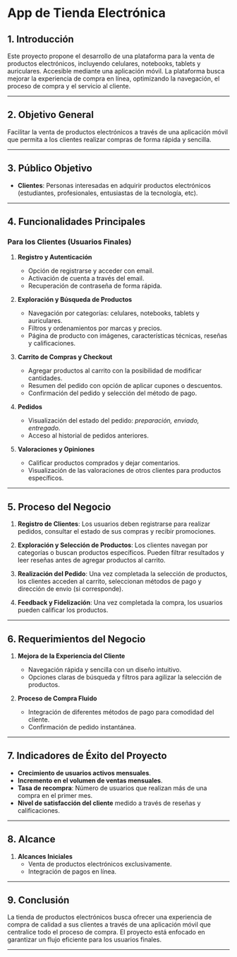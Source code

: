 # **App de Tienda Electrónica**  

## 1. **Introducción**  
Este proyecto propone el desarrollo de una plataforma para la venta de productos electrónicos, incluyendo celulares, notebooks, tablets y auriculares. Accesible mediante una aplicación móvil. La plataforma busca mejorar la experiencia de compra en línea, optimizando la navegación, el proceso de compra y el servicio al cliente.

---

## 2. **Objetivo General**  
Facilitar la venta de productos electrónicos a través de una aplicación móvil que permita a los clientes realizar compras de forma rápida y sencilla.

---

## 3. **Público Objetivo**  
- **Clientes**: Personas interesadas en adquirir productos electrónicos (estudiantes, profesionales, entusiastas de la tecnología, etc).  
---

## 4. **Funcionalidades Principales**  

### **Para los Clientes (Usuarios Finales)**  
1. **Registro y Autenticación**  
   - Opción de registrarse y acceder con email. 
   - Activación de cuenta a través del email.
   - Recuperación de contraseña de forma rápida.  

2. **Exploración y Búsqueda de Productos**  
   - Navegación por categorías: celulares, notebooks, tablets y auriculares.  
   - Filtros y ordenamientos por marcas y precios.  
   - Página de producto con imágenes, características técnicas, reseñas y calificaciones.  

3. **Carrito de Compras y Checkout**  
   - Agregar productos al carrito con la posibilidad de modificar cantidades.  
   - Resumen del pedido con opción de aplicar cupones o descuentos.  
   - Confirmación del pedido y selección del método de pago.  

4. **Pedidos**  
   - Visualización del estado del pedido: *preparación, enviado, entregado*.  
   - Acceso al historial de pedidos anteriores.  

5. **Valoraciones y Opiniones**  
   - Calificar productos comprados y dejar comentarios.  
   - Visualización de las valoraciones de otros clientes para productos específicos.  
 
---

## 5. **Proceso del Negocio**  
1. **Registro de Clientes**: Los usuarios deben registrarse para realizar pedidos, consultar el estado de sus compras y recibir promociones.  

2. **Exploración y Selección de Productos**: Los clientes navegan por categorías o buscan productos específicos. Pueden filtrar resultados y leer reseñas antes de agregar productos al carrito.  

3. **Realización del Pedido**: Una vez completada la selección de productos, los clientes acceden al carrito, seleccionan métodos de pago y dirección de envío (si corresponde).  

4. **Feedback y Fidelización**: Una vez completada la compra, los usuarios pueden calificar los productos.

---

## 6. **Requerimientos del Negocio**  

1. **Mejora de la Experiencia del Cliente**  
   - Navegación rápida y sencilla con un diseño intuitivo.  
   - Opciones claras de búsqueda y filtros para agilizar la selección de productos.  

2. **Proceso de Compra Fluido**  
   - Integración de diferentes métodos de pago para comodidad del cliente.  
   - Confirmación de pedido instantánea.

---

## 7. **Indicadores de Éxito del Proyecto**  
- **Crecimiento de usuarios activos mensuales**.  
- **Incremento en el volumen de ventas mensuales**.  
- **Tasa de recompra**: Número de usuarios que realizan más de una compra en el primer mes.  
- **Nivel de satisfacción del cliente** medido a través de reseñas y calificaciones.  

---

## 8. **Alcance**  

1. **Alcances Iniciales**  
   - Venta de productos electrónicos exclusivamente.  
   - Integración de pagos en línea.
---

## 9. **Conclusión**  
La tienda de productos electrónicos busca ofrecer una experiencia de compra de calidad a sus clientes a través de una aplicación móvil que centralice todo el proceso de compra. El proyecto está enfocado en garantizar un flujo eficiente para los usuarios finales.

---